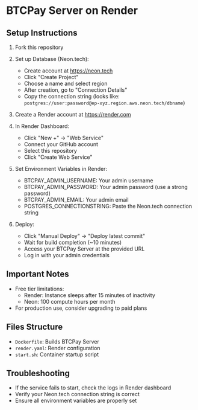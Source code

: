 # BTCPay Server on Render

## Setup Instructions

1. Fork this repository

2. Set up Database (Neon.tech):
   - Create account at https://neon.tech
   - Click "Create Project"
   - Choose a name and select region
   - After creation, go to "Connection Details"
   - Copy the connection string (looks like: `postgres://user:password@ep-xyz.region.aws.neon.tech/dbname`)

3. Create a Render account at https://render.com

4. In Render Dashboard:
   - Click "New +" → "Web Service"
   - Connect your GitHub account
   - Select this repository
   - Click "Create Web Service"

5. Set Environment Variables in Render:
   - BTCPAY_ADMIN_USERNAME: Your admin username
   - BTCPAY_ADMIN_PASSWORD: Your admin password (use a strong password)
   - BTCPAY_ADMIN_EMAIL: Your admin email
   - POSTGRES_CONNECTIONSTRING: Paste the Neon.tech connection string

6. Deploy:
   - Click "Manual Deploy" → "Deploy latest commit"
   - Wait for build completion (~10 minutes)
   - Access your BTCPay Server at the provided URL
   - Log in with your admin credentials

## Important Notes
- Free tier limitations:
  - Render: Instance sleeps after 15 minutes of inactivity
  - Neon: 100 compute hours per month
- For production use, consider upgrading to paid plans

## Files Structure
- `Dockerfile`: Builds BTCPay Server
- `render.yaml`: Render configuration
- `start.sh`: Container startup script

## Troubleshooting
- If the service fails to start, check the logs in Render dashboard
- Verify your Neon.tech connection string is correct
- Ensure all environment variables are properly set

